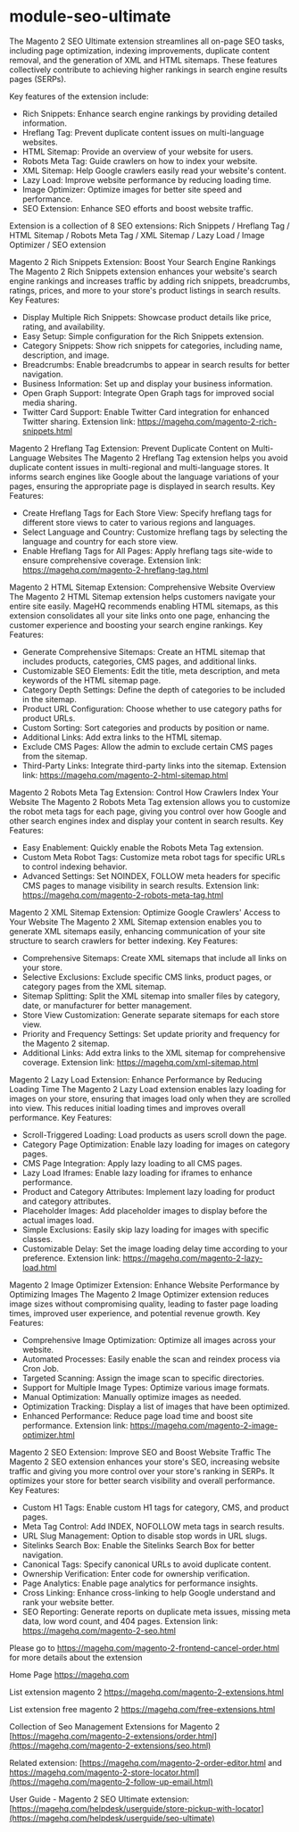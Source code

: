 # module-seo-ultimate
The Magento 2 SEO Ultimate extension streamlines all on-page SEO tasks, including page optimization, indexing improvements, duplicate content removal, and the generation of XML and HTML sitemaps. These features collectively contribute to achieving higher rankings in search engine results pages (SERPs).

Key features of the extension include:
- Rich Snippets: Enhance search engine rankings by providing detailed information.
- Hreflang Tag: Prevent duplicate content issues on multi-language websites.
- HTML Sitemap: Provide an overview of your website for users.
- Robots Meta Tag: Guide crawlers on how to index your website.
- XML Sitemap: Help Google crawlers easily read your website's content.
- Lazy Load: Improve website performance by reducing loading time.
- Image Optimizer: Optimize images for better site speed and performance.
- SEO Extension: Enhance SEO efforts and boost website traffic.

Extension is a collection of 8 SEO extensions:
Rich Snippets / Hreflang Tag / HTML Sitemap / Robots Meta Tag / XML Sitemap / Lazy Load / Image Optimizer / SEO extension

Magento 2 Rich Snippets Extension: Boost Your Search Engine Rankings
The Magento 2 Rich Snippets extension enhances your website's search engine rankings and increases traffic by adding rich snippets, breadcrumbs, ratings, prices, and more to your store's product listings in search results.
Key Features:
- Display Multiple Rich Snippets: Showcase product details like price, rating, and availability.
- Easy Setup: Simple configuration for the Rich Snippets extension.
- Category Snippets: Show rich snippets for categories, including name, description, and image.
- Breadcrumbs: Enable breadcrumbs to appear in search results for better navigation.
- Business Information: Set up and display your business information.
- Open Graph Support: Integrate Open Graph tags for improved social media sharing.
- Twitter Card Support: Enable Twitter Card integration for enhanced Twitter sharing.
Extension link: https://magehq.com/magento-2-rich-snippets.html

Magento 2 Hreflang Tag Extension: Prevent Duplicate Content on Multi-Language Websites
The Magento 2 Hreflang Tag extension helps you avoid duplicate content issues in multi-regional and multi-language stores. It informs search engines like Google about the language variations of your pages, ensuring the appropriate page is displayed in search results.
Key Features:
- Create Hreflang Tags for Each Store View: Specify hreflang tags for different store views to cater to various regions and languages.
- Select Language and Country: Customize hreflang tags by selecting the language and country for each store view.
- Enable Hreflang Tags for All Pages: Apply hreflang tags site-wide to ensure comprehensive coverage.
Extension link: https://magehq.com/magento-2-hreflang-tag.html

Magento 2 HTML Sitemap Extension: Comprehensive Website Overview
The Magento 2 HTML Sitemap extension helps customers navigate your entire site easily. MageHQ recommends enabling HTML sitemaps, as this extension consolidates all your site links onto one page, enhancing the customer experience and boosting your search engine rankings.
Key Features:
- Generate Comprehensive Sitemaps: Create an HTML sitemap that includes products, categories, CMS pages, and additional links.
- Customizable SEO Elements: Edit the title, meta description, and meta keywords of the HTML sitemap page.
- Category Depth Settings: Define the depth of categories to be included in the sitemap.
- Product URL Configuration: Choose whether to use category paths for product URLs.
- Custom Sorting: Sort categories and products by position or name.
- Additional Links: Add extra links to the HTML sitemap.
- Exclude CMS Pages: Allow the admin to exclude certain CMS pages from the sitemap.
- Third-Party Links: Integrate third-party links into the sitemap.
Extension link: https://magehq.com/magento-2-html-sitemap.html

Magento 2 Robots Meta Tag Extension: Control How Crawlers Index Your Website
The Magento 2 Robots Meta Tag extension allows you to customize the robot meta tags for each page, giving you control over how Google and other search engines index and display your content in search results.
Key Features:
- Easy Enablement: Quickly enable the Robots Meta Tag extension.
- Custom Meta Robot Tags: Customize meta robot tags for specific URLs to control indexing behavior.
- Advanced Settings: Set NOINDEX, FOLLOW meta headers for specific CMS pages to manage visibility in search results.
Extension link: https://magehq.com/magento-2-robots-meta-tag.html


Magento 2 XML Sitemap Extension: Optimize Google Crawlers' Access to Your Website
The Magento 2 XML Sitemap extension enables you to generate XML sitemaps easily, enhancing communication of your site structure to search crawlers for better indexing.
Key Features:
- Comprehensive Sitemaps: Create XML sitemaps that include all links on your store.
- Selective Exclusions: Exclude specific CMS links, product pages, or category pages from the XML sitemap.
- Sitemap Splitting: Split the XML sitemap into smaller files by category, date, or manufacturer for better management.
- Store View Customization: Generate separate sitemaps for each store view.
- Priority and Frequency Settings: Set update priority and frequency for the Magento 2 sitemap.
- Additional Links: Add extra links to the XML sitemap for comprehensive coverage.
Extension link: https://magehq.com/xml-sitemap.html

Magento 2 Lazy Load Extension: Enhance Performance by Reducing Loading Time
The Magento 2 Lazy Load extension enables lazy loading for images on your store, ensuring that images load only when they are scrolled into view. This reduces initial loading times and improves overall performance.
Key Features:
- Scroll-Triggered Loading: Load products as users scroll down the page.
- Category Page Optimization: Enable lazy loading for images on category pages.
- CMS Page Integration: Apply lazy loading to all CMS pages.
- Lazy Load Iframes: Enable lazy loading for iframes to enhance performance.
- Product and Category Attributes: Implement lazy loading for product and category attributes.
- Placeholder Images: Add placeholder images to display before the actual images load.
- Simple Exclusions: Easily skip lazy loading for images with specific classes.
- Customizable Delay: Set the image loading delay time according to your preference.
Extension link: https://magehq.com/magento-2-lazy-load.html

Magento 2 Image Optimizer Extension: Enhance Website Performance by Optimizing Images
The Magento 2 Image Optimizer extension reduces image sizes without compromising quality, leading to faster page loading times, improved user experience, and potential revenue growth.
Key Features:
- Comprehensive Image Optimization: Optimize all images across your website.
- Automated Processes: Easily enable the scan and reindex process via Cron Job.
- Targeted Scanning: Assign the image scan to specific directories.
- Support for Multiple Image Types: Optimize various image formats.
- Manual Optimization: Manually optimize images as needed.
- Optimization Tracking: Display a list of images that have been optimized.
- Enhanced Performance: Reduce page load time and boost site performance.
Extension link: https://magehq.com/magento-2-image-optimizer.html

Magento 2 SEO Extension: Improve SEO and Boost Website Traffic
The Magento 2 SEO extension enhances your store's SEO, increasing website traffic and giving you more control over your store's ranking in SERPs. It optimizes your store for better search visibility and overall performance.
Key Features:
- Custom H1 Tags: Enable custom H1 tags for category, CMS, and product pages.
- Meta Tag Control: Add INDEX, NOFOLLOW meta tags in search results.
- URL Slug Management: Option to disable stop words in URL slugs.
- Sitelinks Search Box: Enable the Sitelinks Search Box for better navigation.
- Canonical Tags: Specify canonical URLs to avoid duplicate content.
- Ownership Verification: Enter code for ownership verification.
- Page Analytics: Enable page analytics for performance insights.
- Cross Linking: Enhance cross-linking to help Google understand and rank your website better.
- SEO Reporting: Generate reports on duplicate meta issues, missing meta data, low word count, and 404 pages.
Extension link: https://magehq.com/magento-2-seo.html

Please go to [https://magehq.com/magento-2-frontend-cancel-order.html ](https://magehq.com/magento-2-seo-ultimate.html) for more details about the extension

Home Page https://magehq.com

List extension magento 2 https://magehq.com/magento-2-extensions.html

List extension free magento 2 https://magehq.com/free-extensions.html

Collection of Seo Management Extensions for Magento 2 [https://magehq.com/magento-2-extensions/order.html](https://magehq.com/magento-2-extensions/seo.html)

Related extension: [https://magehq.com/magento-2-order-editor.html and https://magehq.com/magento-2-store-locator.html](https://magehq.com/magento-2-follow-up-email.html)

User Guide - Magento 2 SEO Ultimate extension: [https://magehq.com/helpdesk/userguide/store-pickup-with-locator](https://magehq.com/helpdesk/userguide/seo-ultimate)
